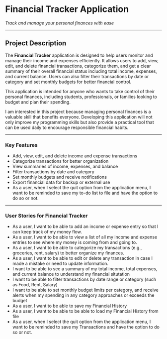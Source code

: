 # Financial Tracker Application  
*Track and manage your personal finances with ease*

---

## Project Description

The **Financial Tracker** application is designed to help users monitor and manage their income and expenses efficiently. It allows users to add, view, edit, and delete financial transactions, categorize them, and get a clear summary of their overall financial status including total income, expenses, and current balance. Users can also filter their transactions by date or category and set monthly budgets for better financial control.

This application is intended for anyone who wants to take control of their personal finances, including students, professionals, or families looking to budget and plan their spending.  

I am interested in this project because managing personal finances is a valuable skill that benefits everyone. Developing this application will not only improve my programming skills but also provide a practical tool that can be used daily to encourage responsible financial habits.

---

### Key Features
- Add, view, edit, and delete income and expense transactions  
- Categorize transactions for better organization  
- View summaries of income, expenses, and balance  
- Filter transactions by date and category  
- Set monthly budgets and receive notifications  
- Export financial data for backup or external use  
- As a user, when I select the quit option from the application menu, I want to be reminded to save my to-do list to file and have the option to do so or not.

---

### User Stories for Financial Tracker
- As a user, I want to be able to add an income or expense entry so that I can keep track of my money flow.
- As a user, I want to be able to view a list of all my income and expense entries to see where my money is coming from and going to.
- As a user, I want to be able to categorize my transactions (e.g., groceries, rent, salary) to better organize my finances.
- As a user, I want to be able to edit or delete any transaction in case I made a mistake or need to update information.
- I want to be able to see a summary of my total income, total expenses, and current balance to understand my financial situtation
- I want to be able to filter transactions by date range or category (such as Food, Rent, Salary) 
- I want to be able to set monthly budget limits per category, and receive alerts when my spending in any category approaches or exceeds the budget
- As a user, I want to be able to save my Financial History
- As a user, I want to be able to be able to load my Financial History from file 
- As a user, when I select the quit option from the application menu, I want to be reminded to save my Transactions and have the option to do so or not.